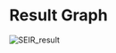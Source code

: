 # Result Graph

![SEIR_result](https://user-images.githubusercontent.com/62462440/168066964-d4562e61-8730-402f-8b5f-ccdce0cb85d2.png)
